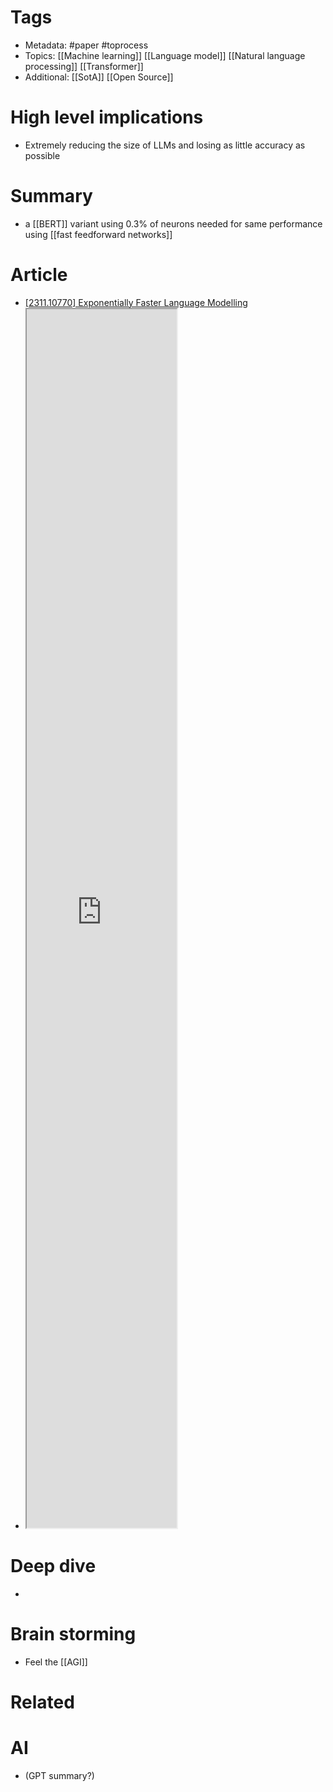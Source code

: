# Tags
- Metadata: #paper #toprocess
- Topics: [[Machine learning]] [[Language model]] [[Natural language processing]] [[Transformer]]
- Additional: [[SotA]] [[Open Source]]
# High level implications
- Extremely reducing the size of LLMs and losing as little accuracy as possible
# Summary
-  a [[BERT]] variant using 0.3% of neurons needed for same performance using [[fast feedforward networks]]
# Article
- [[2311.10770] Exponentially Faster Language Modelling](https://arxiv.org/abs/2311.10770)
- <iframe src="https://arxiv.org/abs/2311.10770" allow="fullscreen" allowfullscreen="" style="height:50%;width:50%; aspect-ratio: 16 / 9; "></iframe>

# Deep dive
- 
# Brain storming
- Feel the [[AGI]]
# Related
# AI 
- (GPT summary?)